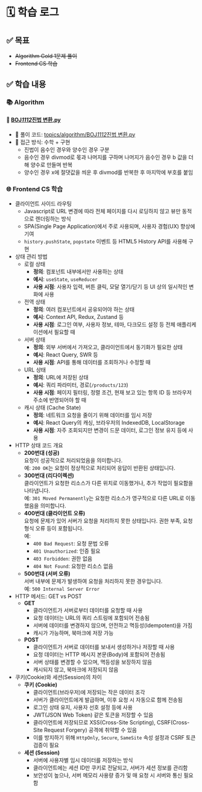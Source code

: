 # 🗓️ 학습 로그

## ✅ 목표

- ~~Algorithm Gold 1문제 풀이~~
- ~~Frontend CS 학습~~

## ✅ 학습 내용

### 📚 Algorithm

#### 🔢 [BOJ*1112*진법 변환.py](https://www.acmicpc.net/problem/1082)

- 📁 풀이 코드: [topics/algorithm/BOJ*1112*진법 변환.py](https://github.com/89yunik/study-tracker/blob/main/topics/algorithm/BOJ_1112_%EC%A7%84%EB%B2%95%20%EB%B3%80%ED%99%98.py)
- 🧠 접근 방식: 수학 + 구현
  - 진법이 음수인 경우와 양수인 경우 구분
  - 음수인 경우 divmod로 몫과 나머지를 구하며 나머지가 음수인 경우 b 값을 더해 양수로 만들며 반복
  - 양수인 경우 x에 절댓값을 씌운 후 divmod를 반복한 후 마지막에 부호를 붙임

### 🌐 Frontend CS 학습

- 클라이언트 사이드 라우팅
  - Javascript로 URL 변경에 따라 전체 페이지를 다시 로딩하지 않고 뷰만 동적으로 렌더링하는 방식
  - SPA(Single Page Application)에서 주로 사용되며, 사용자 경험(UX) 향상에 기여
  - `history.pushState`, `popstate` 이벤트 등 HTML5 History API를 사용해 구현
- 상태 관리 방법
  - 로컬 상태
    - **정의**: 컴포넌트 내부에서만 사용하는 상태
    - **예시**: `useState`, `useReducer`
    - **사용 시점**: 사용자 입력, 버튼 클릭, 모달 열기/닫기 등 UI 상의 일시적인 변화에 사용
  - 전역 상태
    - **정의**: 여러 컴포넌트에서 공유되어야 하는 상태
    - **예시**: Context API, Redux, Zustand 등
    - **사용 시점**: 로그인 여부, 사용자 정보, 테마, 다크모드 설정 등 전체 애플리케이션에서 필요할 때
  - 서버 상태
    - **정의**: 외부 서버에서 가져오고, 클라이언트에서 동기화가 필요한 상태
    - **예시**: React Query, SWR 등
    - **사용 시점**: API를 통해 데이터를 조회하거나 수정할 때
  - URL 상태
    - **정의**: URL에 저장된 상태
    - **예시**: 쿼리 파라미터, 경로(`/products/123`)
    - **사용 시점**: 페이지 필터링, 정렬 조건, 현재 보고 있는 항목 ID 등 브라우저 주소에 반영되어야 할 때
  - 캐시 상태 (Cache State)
    - **정의**: 네트워크 요청을 줄이기 위해 데이터를 임시 저장
    - **예시**: React Query의 캐싱, 브라우저의 IndexedDB, LocalStorage
    - **사용 시점**: 자주 조회되지만 변경이 드문 데이터, 로그인 정보 유지 등에 사용
- HTTP 상태 코드 개요
  - **200번대 (성공)**  
    요청이 성공적으로 처리되었음을 의미합니다.  
    예: `200 OK`는 요청이 정상적으로 처리되어 응답이 반환된 상태입니다.
  - **300번대 (리다이렉션)**  
    클라이언트가 요청한 리소스가 다른 위치로 이동했거나, 추가 작업이 필요함을 나타냅니다.  
    예: `301 Moved Permanently`는 요청한 리소스가 영구적으로 다른 URL로 이동했음을 의미합니다.
  - **400번대 (클라이언트 오류)**  
    요청에 문제가 있어 서버가 요청을 처리하지 못한 상태입니다. 권한 부족, 요청 형식 오류 등이 포함됩니다.  
    예:
    - `400 Bad Request`: 요청 문법 오류
    - `401 Unauthorized`: 인증 필요
    - `403 Forbidden`: 권한 없음
    - `404 Not Found`: 요청한 리소스 없음
  - **500번대 (서버 오류)**  
    서버 내부에 문제가 발생하여 요청을 처리하지 못한 경우입니다.  
    예: `500 Internal Server Error`
- HTTP 메서드: GET vs POST
  - **GET**
    - 클라이언트가 서버로부터 데이터를 요청할 때 사용
    - 요청 데이터는 URL의 쿼리 스트링에 포함되어 전송됨
    - 서버에 데이터를 변경하지 않으며, 안전하고 멱등성(Idempotent)을 가짐
    - 캐시가 가능하며, 북마크에 저장 가능
  - **POST**
    - 클라이언트가 서버로 데이터를 보내서 생성하거나 저장할 때 사용
    - 요청 데이터는 HTTP 메시지 본문(Body)에 포함되어 전송됨
    - 서버 상태를 변경할 수 있으며, 멱등성을 보장하지 않음
    - 캐시되지 않고, 북마크에 저장되지 않음
- 쿠키(Cookie)와 세션(Session)의 차이
  - **쿠키 (Cookie)**
    - 클라이언트(브라우저)에 저장되는 작은 데이터 조각
    - 서버가 클라이언트에게 발급하며, 이후 요청 시 자동으로 함께 전송됨
    - 로그인 상태 유지, 사용자 선호 설정 등에 사용
    - JWT(JSON Web Token) 같은 토큰을 저장할 수 있음
    - 클라이언트에 저장되므로 XSS(Cross-Site Scripting), CSRF(Cross-Site Request Forgery) 공격에 취약할 수 있음
    - 이를 방지하기 위해 `HttpOnly`, `Secure`, `SameSite` 속성 설정과 CSRF 토큰 검증이 필요
  - **세션 (Session)**
    - 서버에 사용자별 임시 데이터를 저장하는 방식
    - 클라이언트에는 세션 ID만 쿠키로 전달되고, 서버가 세션 정보를 관리함
    - 보안성이 높으나, 서버 메모리 사용량 증가 및 매 요청 시 서버와 통신 필요함
